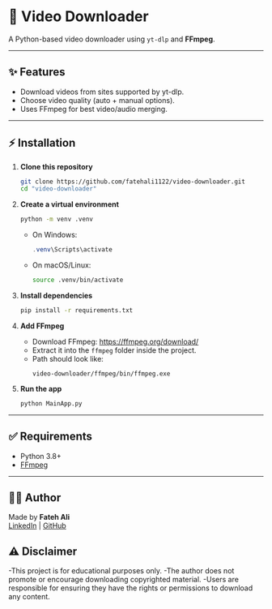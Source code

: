 # 🎥 Video Downloader  

A Python-based video downloader using `yt-dlp` and **FFmpeg**.  

---

## ✨ Features
- Download videos from sites supported by yt-dlp.  
- Choose video quality (auto + manual options).  
- Uses FFmpeg for best video/audio merging.  

---

## ⚡ Installation  

1. **Clone this repository**  
   ```bash
   git clone https://github.com/fatehali1122/video-downloader.git
   cd "video-downloader"
   ```

2. **Create a virtual environment**  
   ```bash
   python -m venv .venv
   ```
   - On Windows:  
     ```powershell
     .venv\Scripts\activate
     ```
   - On macOS/Linux:  
     ```bash
     source .venv/bin/activate
     ```

3. **Install dependencies**  
   ```bash
   pip install -r requirements.txt
   ```

4. **Add FFmpeg**  
   - Download FFmpeg: https://ffmpeg.org/download/  
   - Extract it into the `ffmpeg` folder inside the project.  
   - Path should look like:  
     ```
     video-downloader/ffmpeg/bin/ffmpeg.exe
     ```

5. **Run the app**  
   ```bash
   python MainApp.py
   ```

---

## ✅ Requirements
- Python 3.8+  
- [FFmpeg](https://ffmpeg.org/download/)  

---

## 👨‍💻 Author
Made by **Fateh Ali**  
[LinkedIn](https://www.linkedin.com/in/fateh-ali-072348352/) | [GitHub](https://github.com/fatehali1122)  

## ⚠️ Disclaimer

-This project is for educational purposes only.
-The author does not promote or encourage downloading copyrighted material.
-Users are responsible for ensuring they have the rights or permissions to download any content.
